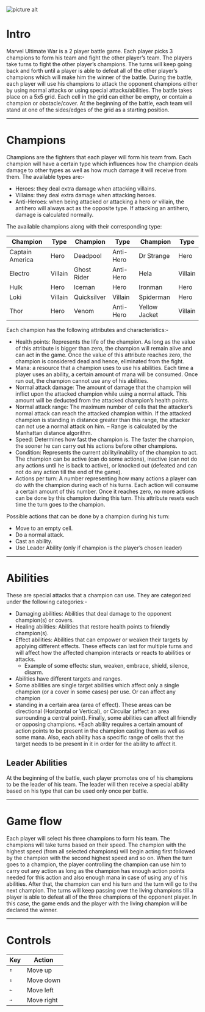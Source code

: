 ![picture alt](https://4.bp.blogspot.com/-eqPNLqeDI-w/XI51rOAe22I/AAAAAAAAAts/gBOCnWl70iQc6POs9ORbgAFWip5j-jogACKgBGAs/w1920-h1080-c/avengers-endgame-movie-characters-uhdpaper.com-4K-52.jpg)
# Intro
Marvel Ultimate War is a 2 player battle game. Each player picks 3 champions to form his team
and fight the other player’s team. The players take turns to fight the other player’s champions.
The turns will keep going back and forth until a player is able to defeat all of the other player’s
champions which will make him the winner of the battle.
During the battle, each player will use his champions to attack the opponent champions either
by using normal attacks or using special attacks/abilities. The battle takes place on a 5x5 grid.
Each cell in the grid can either be empty, or contain a champion or obstacle/cover. At the
beginning of the battle, each team will stand at one of the sides/edges of the grid as a starting
position.
- - - -
# Champions
Champions are the fighters that each player will form his team from. Each champion will have
a certain type which influences how the champion deals damage to other types as well as how
much damage it will receive from them. The available types are:-
  * Heroes: they deal extra damage when attacking villains.
  * Villains: they deal extra damage when attacking heroes.
  * Anti-Heroes: when being attacked or attacking a hero or villain, the antihero will always
   act as the opposite type. If attacking an antihero, damage is calculated normally.
   
 The available champions along with their corresponding type:
 
 Champion | Type | Champion | Type | Champion | Type 
------------- | ------------- |-------------|-------------|-------------|-------------
Captain America | Hero | Deadpool | Anti-Hero | Dr Strange | Hero
Electro | Villain | Ghost Rider | Anti-Hero | Hela | Villain
Hulk | Hero | Iceman | Hero | Ironman | Hero
Loki | Villain | Quicksilver | Villain | Spiderman | Hero
Thor | Hero | Venom | Anti-Hero | Yellow Jacket | Villain

Each champion has the following attributes and characteristics:-
  * Health points: Represents the life of the champion. As long as the value of this attribute
  is bigger than zero, the champion will remain alive and can act in the game. Once the
  value of this attribute reaches zero, the champion is considered dead and hence, eliminated
  from the fight.
  * Mana: a resource that a champion uses to use his abilities. Each time a player uses an
  ability, a certain amount of mana will be consumed. Once run out, the champion cannot
  use any of his abilities.
  * Normal attack damage: The amount of damage that the champion will inflict upon
  the attacked champion while using a normal attack. This amount will be deducted from
  the attacked champion’s health points.
  * Normal attack range: The maximum number of cells that the attacker’s normal attack
  can reach the attacked champion within. If the attacked champion is standing in distance
  greater than this range, the attacker can not use a normal attack on him.
  – Range is calculated by the Manhattan distance algorithm.
  * Speed: Determines how fast the champion is. The faster the champion, the sooner he
  can carry out his actions before other champions.
  * Condition: Represents the current ability/inability of the champion to act. The champion can be active (can do some actions), inactive (can not do any actions until he is back
  to active), or knocked out (defeated and can not do any action till the end of the game).
  * Actions per turn: A number representing how many actions a player can do with the
  champion during each of his turns. Each action will consume a certain amount of this
  number. Once it reaches zero, no more actions can be done by this champion during this
  turn. This attribute resets each time the turn goes to the champion.
  
 Possible actions that can be done by a champion during his turn: 
- Move to an empty cell.
- Do a normal attack.
- Cast an ability.
- Use Leader Ability (only if champion is the player’s chosen leader)
    
- - - -
# Abilities
These are special attacks that a champion can use. They are categorized under the following
categories:-
* Damaging abilities: Abilities that deal damage to the opponent champion(s) or covers.
* Healing abilities: Abilities that restore health points to friendly champion(s).
* Effect abilities: Abilities that can empower or weaken their targets by applying different
effects. These effects can last for multiple turns and will affect how the affected champion
interacts or reacts to abilities or attacks.
  * Example of some effects: stun, weaken, embrace, shield, silence, disarm.
 * Abilities have different targets and ranges. 
 * Some abilities are single target abilities which affect only a single champion (or a cover in some cases) per use. Or can affect any champion
 * standing in a certain area (area of effect). These areas can be directional (Horizontal or
    Vertical), or Circuilar (affect an area surrounding a central point). Finally, some abilities
    can affect all friendly or opposing champions.
*Each ability requires a certain amount of action points to be present in the champion
casting them as well as some mana. Also, each ability has a specific range of cells that
the target needs to be present in it in order for the ability to affect it.
## Leader Abilities
At the beginning of the battle, each player promotes one of his champions to be the leader of
his team. The leader will then receive a special ability based on his type that can be used only
once per battle.
- - - -
# Game flow
Each player will select his three champions to form his team. The champions will take turns
based on their speed. The champion with the highest speed (from all selected champions) will
begin acting first followed by the champion with the second highest speed and so on. When
the turn goes to a champion, the player controlling the champion can use him to carry out any
action as long as the champion has enough action points needed for this action and also enough
mana in case of using any of his abilities. After that, the champion can end his turn and the
turn will go to the next champion.
The turns will keep passing over the living champions till a player is able to defeat all of the
three champions of the opponent player. In this case, the game ends and the player with the
living champion will be declared the winner.
- - - -
# Controls

Key | Action
------------- | -------------
<kbd>↑</kbd>  | Move up
<kbd>↓</kbd>  | Move down
<kbd>←</kbd> | Move left
<kbd>→</kbd> | Move right
